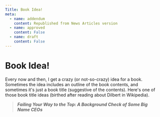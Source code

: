 ```yaml
---
Title: Book Idea!
meta:
  - name: addendum
    content: Republished from News Articles version
  - name: approved
    content: False
  - name: draft
    content: False
---
```

# Book Idea!

Every now and then, I get a crazy (or not-so-crazy) idea for a book. Sometimes the idea includes an outline of the book contents, and sometimes it's just a book title (suggestive of the contents). Here's one of those book title ideas (birthed after reading about Dilbert in Wikipedia).

> ***Failing Your Way to the Top: A Background Check of Some Big Name CEOs***
